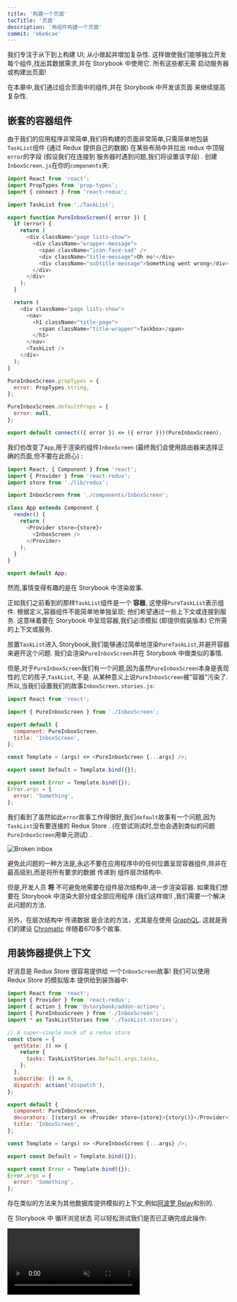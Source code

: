 ```yaml
---
title: '构建一个页面'
tocTitle: '页面'
description: '用组件构建一个页面'
commit: 'e6e6cae'
---
```


我们专注于从下到上构建 UI; 从小做起并增加复杂性. 这样做使我们能够独立开发每个组件,找出其数据需求,并在 Storybook 中使用它. 所有这些都无需 启动服务器或构建出页面!

在本章中,我们通过组合页面中的组件,并在 Storybook 中开发该页面 来继续提高复杂性.

## 嵌套的容器组件

由于我们的应用程序非常简单,我们将构建的页面非常简单,只需简单地包装`TaskList`组件 (通过 Redux 提供自己的数据) 在某些布局中并拉出 redux 中顶层`error`的字段 (假设我们在连接到 服务器时遇到问题,我们将设置该字段) . 创建`InboxScreen.js`在你的`components`夹:

```js:title=src/components/InboxScreen.js
import React from 'react';
import PropTypes from 'prop-types';
import { connect } from 'react-redux';

import TaskList from './TaskList';

export function PureInboxScreen({ error }) {
  if (error) {
    return (
      <div className="page lists-show">
        <div className="wrapper-message">
          <span className="icon-face-sad" />
          <div className="title-message">Oh no!</div>
          <div className="subtitle-message">Something went wrong</div>
        </div>
      </div>
    );
  }

  return (
    <div className="page lists-show">
      <nav>
        <h1 className="title-page">
          <span className="title-wrapper">Taskbox</span>
        </h1>
      </nav>
      <TaskList />
    </div>
  );
}

PureInboxScreen.propTypes = {
  error: PropTypes.string,
};

PureInboxScreen.defaultProps = {
  error: null,
};

export default connect(({ error }) => ({ error }))(PureInboxScreen);
```

我们也改变了`App`,用于渲染的组件`InboxScreen` (最终我们会使用路由器来选择正确的页面,但不要在此担心) :

```js:title=src/App.js
import React, { Component } from 'react';
import { Provider } from 'react-redux';
import store from './lib/redux';

import InboxScreen from './components/InboxScreen';

class App extends Component {
  render() {
    return (
      <Provider store={store}>
        <InboxScreen />
      </Provider>
    );
  }
}

export default App;
```

然而,事情变得有趣的是在 Storybook 中渲染故事.

正如我们之前看到的那样`TaskList`组件是一个 **容器**, 这使得`PureTaskList`表示组件. 根据定义,容器组件不能简单地单独呈现; 他们希望通过一些上下文或连接到服务. 这意味着要在 Storybook 中呈现容器,我们必须模拟 (即提供假装版本) 它所需的上下文或服务.

放置`TaskList`进入 Storybook,我们能够通过简单地渲染`PureTaskList`,并避开容器来避开这个问题. 我们会渲染`PureInboxScreen`并在 Storybook 中做类似的事情.

但是,对于`PureInboxScreen`我们有一个问题,因为虽然`PureInboxScreen`本身是表现性的,它的孩子,`TaskList`, 不是. 从某种意义上说`PureInboxScreen`被"容器"污染了. 所以,当我们设置我们的故事`InboxScreen.stories.js`:

```js:title=src/components/InboxScreen.stories.js
import React from 'react';

import { PureInboxScreen } from './InboxScreen';

export default {
  component: PureInboxScreen,
  title: 'InboxScreen',
};

const Template = (args) => <PureInboxScreen {...args} />;

export const Default = Template.bind({});

export const Error = Template.bind({});
Error.args = {
  error: 'Something',
};
```

我们看到了虽然如此`error`故事工作得很好,我们`default`故事有一个问题,因为`TaskList`没有要连接的 Redux Store . (在尝试测试时,您也会遇到类似的问题`PureInboxScreen`用单元测试) .

![Broken inbox](/intro-to-storybook/broken-inboxscreen.png)

避免此问题的一种方法是,永远不要在应用程序中的任何位置呈现容器组件,除非在最高级别,而是将所有要求的数据 传递到 组件层次结构中.

但是,开发人员 **将** 不可避免地需要在组件层次结构中,进一步渲染容器. 如果我们想要在 Storybook 中渲染大部分或全部应用程序 (我们这样做!) ,我们需要一个解决此问题的方法.

<div class="aside">
另外，在层次结构中 传递数据 是合法的方法，尤其是在使用 <a href="http://graphql.org/">GraphQL</a>. 这就是我们的建设 <a href="https://www.chromatic.com/?utm_source=storybook_website&utm_medium=link&utm_campaign=storybook">Chromatic</a> 伴随着670多个故事.
</div>

## 用装饰器提供上下文

好消息是 Redux Store 很容易提供给 一个`InboxScreen`故事! 我们可以使用 Redux Store 的模拟版本 提供给到装饰器中:

```js:title=src/components/InboxScreen.stories.js
import React from 'react';
import { Provider } from 'react-redux';
import { action } from '@storybook/addon-actions';
import { PureInboxScreen } from './InboxScreen';
import * as TaskListStories from './TaskList.stories';

// A super-simple mock of a redux store
const store = {
  getState: () => {
    return {
      tasks: TaskListStories.Default.args.tasks,
    };
  },
  subscribe: () => 0,
  dispatch: action('dispatch'),
};

export default {
  component: PureInboxScreen,
  decorators: [(story) => <Provider store={store}>{story()}</Provider>],
  title: 'InboxScreen',
};

const Template = (args) => <PureInboxScreen {...args} />;

export const Default = Template.bind({});

export const Error = Template.bind({});
Error.args = {
  error: 'Something',
};
```

存在类似的方法来为其他数据库提供模拟的上下文,例如[阿波罗](https://www.npmjs.com/package/apollo-storybook-decorator),[Relay](https://github.com/orta/react-storybooks-relay-container)和别的.

在 Storybook 中 循环浏览状态 可以轻松测试我们是否已正确完成此操作:

<video autoPlay muted playsInline loop >

  <source
    src="/intro-to-storybook/finished-inboxscreen-states-6-0.mp4"
    type="video/mp4"
  />
</video>

## 组件驱动开发

我们从底部开始`Task`,然后进展到`TaskList`,现在我们在这里使用全屏 UI. 我们的`InboxScreen`容纳嵌套的容器组件,并包括随附的故事.

<video autoPlay muted playsInline loop style="width:480px; height:auto; margin: 0 auto;">
  <source
    src="/intro-to-storybook/component-driven-development-optimized.mp4"
    type="video/mp4"
  />
</video>

[**组件驱动开发**](https://www.componentdriven.org/)允许您在向上移动组件层次结构时,逐渐扩展复杂性. 其中的好处包括 更集中的开发过程 以及 所有可能的 UI 排列 的覆盖范围. 简而言之,CDD 可帮助您构建 更高质量和更复杂 的用户界面.

我们还没有完成 - 在构建 UI 时,工作不会结束. 我们还需要确保它随着时间的推移保持持久.
